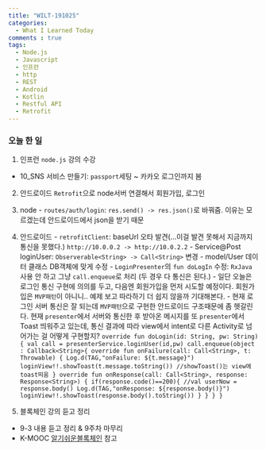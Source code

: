 ```yaml
---
title: "WILT-191025"
categories:
  - What I Learned Today
comments : true
tags:
  - Node.js
  - Javascript
  - 인프런
  - http
  - REST
  - Android
  - Kotlin
  - Restful API
  - Retrofit
---
```


### 오늘 한 일

1. 인프런 `node.js` 강의 수강
  - 10_SNS 서비스 만들기: `passport`세팅 ~ 카카오 로그인까지 봄<br>

2. 안드로이드 `Retrofit`으로 node서버 연결해서 회원가입, 로그인
  1. node
    - `routes/auth/login`: `res.send() -> res.json()`로 바꿔줌. 이유는 모르겠는데 안드로이드에서 json을 받기 때문<br>

  2. 안드로이드
    - `retrofitClient`: baseUrl 오타 발견(...이걸 발견 못해서 지금까지 통신을 못했다.) `http://10.0.0.2 -> http://10.0.2.2`
    - Service@Post loginUser: `Observerable<String> -> Call<String>` 변경
    - model/User 데이터 클래스 DB객체에 맞게 수정
    - `LoginPresenter`의 `fun doLogIn` 수정: `RxJava` 사용 안 하고 그냥 `call.enqueue`로 처리 (두 경우 다 통신은 된다.)
    - 일단 오늘은 로그인 통신 구현에 의의를 두고, 다음엔 회원가입을 먼저 시도할 예정이다. 회원가입은 `MVP패턴`이 아니니.. 예제 보고 따라하기 더 쉽지 않을까 기대해본다.
    - 현재 로그인 서버 통신은 잘 되는데 `MVP패턴`으로 구현한 안드로이드 구조때문에 좀 헷갈린다. 현재 `presenter`에서 서버와 통신한 후 받아온 메시지를 또 `presenter`에서 Toast 띄워주고 있는데, 통신 결과에 따라 view에서 intent로 다른 Activity로 넘어가는 걸 어떻게 구현할지?
    ```
    override fun doLogin(id: String, pw: String){
      val call = presenterService.loginUser(id,pw)
      call.enqueue(object : Callback<String>{
        override fun onFailure(call: Call<String>, t: Throwable) {
                Log.d(TAG,"onFailure: ${t.message}")
                loginView!!.showToast(t.message.toString()) //showToast()는 view에 toast띄움
        }
        override fun onResponse(call: Call<String>, response: Response<String>) {
            if(response.code()==200){
              //val userNow = response.body()
              Log.d(TAG,"onResponse: ${response.body()}")
              loginView!!.showToast(response.body().toString())
            }
        }
      }
    }
    ```
    
    
3. 블록체인 강의 듣고 정리
  - 9-3 내용 듣고 정리 & 9주차 마무리
  - K-MOOC [알기쉬운블록체인] 참고

[생활코딩]: https://opentutorials.org/course/3332
[제로초]: https://www.zerocho.com/category/NodeJS/post/593a487c2ed1da0018cff95d
[알기쉬운블록체인]: http://www.kmooc.kr/courses/course-v1:SJCU+SJCU01+2019_2/course/
[gitpage.Markdown.table]: https://help.github.com/en/github/writing-on-github/organizing-information-with-tables "깃허브 도움말 참고"



